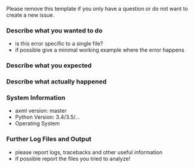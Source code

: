 Please remove this template if you only have a question or do not want to create a new issue.

### Describe what you wanted to do

- is this error specific to a single file?
- if possible give a minimal working example where the error happens

### Describe what you expected

### Describe what actually happened

### System Information

- axml version: master
- Python Version: 3.4/3.5/...
- Operating System

### Further Log Files and Output

- please report logs, tracebacks and other useful information
- if possible report the files you tried to analyze!

